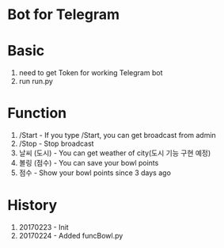 # Bot for Telegram
# Basic
1. need to get Token for working Telegram bot
2. run run.py

# Function
1. /Start	-	If you type /Start, you can get broadcast from admin
2. /Stop	-	Stop broadcast
3. 날씨 (도시) - You can get weather of city(도시 기능 구현 예정)
4. 볼링 (점수) - You can save your bowl points
5. 점수		-	Show your bowl points since 3 days ago

# History
1. 20170223	-	Init
2. 20170224 -	Added funcBowl.py
